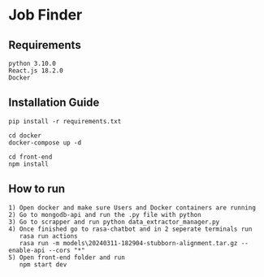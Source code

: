 # Job Finder
## Requirements
```bash=
python 3.10.0
React.js 18.2.0
Docker
```
## Installation Guide
```bash=
pip install -r requirements.txt

cd docker
docker-compose up -d

cd front-end
npm install
```
## How to run
```bash=
1) Open docker and make sure Users and Docker containers are running
2) Go to mongodb-api and run the .py file with python
3) Go to scrapper and run python data_extractor_manager.py
4) Once finished go to rasa-chatbot and in 2 seperate terminals run
   rasa run actions
   rasa run -m models\20240311-182904-stubborn-alignment.tar.gz --enable-api --cors "*"
5) Open front-end folder and run
   npm start dev
```
